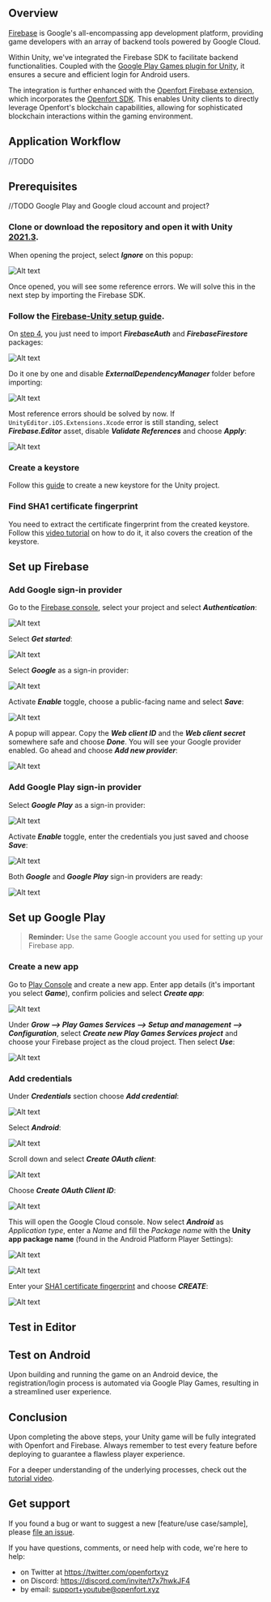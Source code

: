 ## Overview

[Firebase](https://firebase.google.com/) is Google's all-encompassing app development platform, providing game developers with an array of backend tools powered by Google Cloud.

Within Unity, we've integrated the Firebase SDK to facilitate backend functionalities. Coupled with the [Google Play Games plugin for Unity](https://github.com/playgameservices/play-games-plugin-for-unity), it ensures a secure and efficient login for Android users.

The integration is further enhanced with the [Openfort Firebase extension](https://extensions.dev/extensions/openfort/firestore-openfort-transactions), which incorporates the [Openfort SDK](https://github.com/openfort-xyz/openfort-node). This enables Unity clients to directly leverage Openfort's blockchain capabilities, allowing for sophisticated blockchain interactions within the gaming environment.

## Application Workflow

//TODO

## Prerequisites

//TODO Google Play and Google cloud account and project?

### Clone or download the repository and open it with Unity [2021.3](https://unity.com/releases/editor/qa/lts-releases?version=2021.3).
  When opening the project, select ***Ignore*** on this popup:

  ![Alt text](image.png)

  Once opened, you will see some reference errors. We will solve this in the next step by importing the Firebase SDK.

### Follow the [Firebase-Unity setup guide](https://firebase.google.com/docs/unity/setup?hl=es-419).
  On [step 4](https://firebase.google.com/docs/unity/setup?hl=es-419#add-sdks), you just need to import ***FirebaseAuth*** and ***FirebaseFirestore*** packages:

  ![Alt text](image-1.png)

  Do it one by one and disable ***ExternalDependencyManager*** folder before importing:

  ![Alt text](image-2.png)

  Most reference errors should be solved by now. If `UnityEditor.iOS.Extensions.Xcode` error is still standing, select ***Firebase.Editor*** asset, disable ***Validate References*** and choose ***Apply***:

  ![Alt text](image-3.png)

### Create a keystore

Follow this [guide](https://docs.unity3d.com/Manual/android-keystore-create.html) to create a new keystore for the Unity project.

### Find SHA1 certificate fingerprint

You need to extract the certificate fingerprint from the created keystore. Follow this [video tutorial](https://www.youtube.com/watch?v=lDXE4lfM0aQ#:~:text=How%20configure%20the%20Keystore%20for,explanation%2C%20you%20will%20find%20here) on how to do it, it also covers the creation of the keystore.

## Set up Firebase

### Add Google sign-in provider

Go to the [Firebase console](https://console.firebase.google.com/?hl=es-419), select your project and select ***Authentication***:

![Alt text](image-4.png)

Select ***Get started***:

![Alt text](image-5.png)

Select ***Google*** as a sign-in provider:

![Alt text](image-6.png)

Activate ***Enable*** toggle, choose a public-facing name and select ***Save***:

![Alt text](image-7.png)

A popup will appear. Copy the ***Web client ID*** and the ***Web client secret*** somewhere safe and choose ***Done***. You will see your Google provider enabled. Go ahead and choose ***Add new provider***:

![Alt text](image-8.png)

### Add Google Play sign-in provider

Select ***Google Play*** as a sign-in provider:

![Alt text](image-9.png)

Activate ***Enable*** toggle, enter the credentials you just saved and choose ***Save***:

![Alt text](image-10.png)

Both ***Google*** and ***Google Play*** sign-in providers are ready:

![Alt text](image-11.png)

## Set up Google Play

> **Reminder:** Use the same Google account you used for setting up your Firebase app.

### Create a new app
Go to [Play Console](https://play.google.com/console) and create a new app. Enter app details (it's important you select ***Game***), confirm policies and select ***Create app***:

![Alt text](image-12.png)

Under ***Grow --> Play Games Services --> Setup and management --> Configuration***, select ***Create new Play Games Services project*** and choose your Firebase project as the cloud project. Then select ***Use***:

![Alt text](image-13.png)

### Add credentials

Under ***Credentials*** section choose ***Add credential***:

![Alt text](image-14.png)

Select ***Android***:

![Alt text](image-15.png)

Scroll down and select ***Create OAuth client***:

![Alt text](image-16.png)

Choose ***Create OAuth Client ID***:

![Alt text](image-17.png)

This will open the Google Cloud console. Now select ***Android*** as *Application type*, enter a *Name* and fill the *Package name* with the **Unity app package name** (found in the Android Platform Player Settings):

![Alt text](image-19.png)

![Alt text](image-20.png)

Enter your [SHA1 certificate fingerprint](https://github.com/openfort-xyz/firebase-extension-unity-sample/tree/wip/adding-sdks#find-sha1-certificate-fingerprint) and choose ***CREATE***:

![Alt text](image-21.png)
















## Test in Editor

## Test on Android

Upon building and running the game on an Android device, the registration/login process is automated via Google Play Games, resulting in a streamlined user experience.

## Conclusion

Upon completing the above steps, your Unity game will be fully integrated with Openfort and Firebase. Always remember to test every feature before deploying to guarantee a flawless player experience.

For a deeper understanding of the underlying processes, check out the [tutorial video](//TODO). 

## Get support
If you found a bug or want to suggest a new [feature/use case/sample], please [file an issue](../../issues).

If you have questions, comments, or need help with code, we're here to help:
- on Twitter at https://twitter.com/openfortxyz
- on Discord: https://discord.com/invite/t7x7hwkJF4
- by email: support+youtube@openfort.xyz